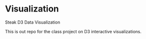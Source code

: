 # Visualization
Steak D3 Data Visualization 

This is out repo for the class project on D3 interactive visualizations.
